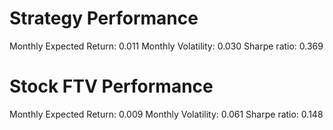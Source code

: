 # Strategy Performance
Monthly Expected Return: 0.011
Monthly Volatility: 0.030
Sharpe ratio: 0.369
# Stock FTV Performance
Monthly Expected Return: 0.009
Monthly Volatility: 0.061
Sharpe ratio: 0.148
